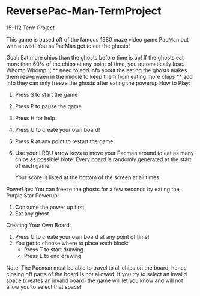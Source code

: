 # ReversePac-Man-TermProject
15-112 Term Project

This game is based off of the famous 1980 maze video game PacMan but with a twist! You as PacMan get to eat the ghosts!

Goal: Eat more chips than the ghosts before time is up! If the ghosts eat more than 60% of the chips at any point of time, you automatically lose. Whomp Whomp :(
** need to add info about the eating the ghosts makes them reswpwaen in the middle to keep them from eating more chips
** add info they can only freeze the ghosts after eating the powerup
How to Play:
1. Press S to start the game
2. Press P to pause the game
3. Press H for help
4. Press U to create your own board!
5. Press R at any point to restart the game!
7. Use your LRDU arrow keys to move your Pacman around to eat as many chips as possible!
Note: Every board is randomly generated at the start of each game.

   Your score is listed at the bottom of the screen at all times. 

PowerUps:
You can freeze the ghosts for a few seconds by eating the Purple Star Powerup!
1. Consume the power up first
2. Eat any ghost 

Creating Your Own Board:
1. Press U to create your own board at any point of time!
2. You get to choose where to place each block:
   - Press T to start drawing
   - Press E to end drawing

Note: The Pacman must be able to travel to all chips on the board, hence closing off parts of the board is not allowed.
      If you try to select an invalid space (creates an invalid board) the game will let you know and will not allow you to select that space!
